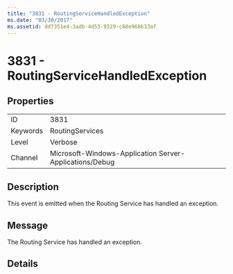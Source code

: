 ```yaml
---
title: "3831 - RoutingServiceHandledException"
ms.date: "03/30/2017"
ms.assetid: dd7351e4-3adb-4d53-9329-c88e968633af
---
```

# 3831 - RoutingServiceHandledException
## Properties  
  
|||  
|-|-|  
|ID|3831|  
|Keywords|RoutingServices|  
|Level|Verbose|  
|Channel|Microsoft-Windows-Application Server-Applications/Debug|  
  
## Description  
 This event is emitted when the Routing Service has handled an exception.  
  
## Message  
 The Routing Service has handled an exception.  
  
## Details

